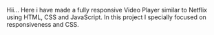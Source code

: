 Hii... Here i have made a fully responsive Video Player similar to Netflix using HTML, CSS and JavaScript. 
In this project I specially focused on responsiveness and CSS. 

